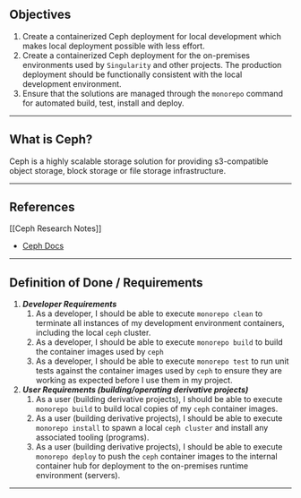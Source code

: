 ## Objectives
1. Create a containerized Ceph deployment for local development which makes local deployment possible with less effort.
2. Create a containerized Ceph deployment for the on-premises environments used by `Singularity` and other projects.  The production deployment should be functionally consistent with the local development environment.
3. Ensure that the solutions are managed through the `monorepo` command for automated build, test, install and deploy.
------
## What is Ceph?
Ceph is a highly scalable storage solution for providing s3-compatible object storage, block storage or file storage infrastructure.

---
## References
[[Ceph Research Notes]]
* [Ceph Docs](https://docs.ceph.com/en/latest/start/intro/)

---
## Definition of Done / Requirements
1. ***Developer Requirements***
	1. As a developer, I should be able to execute `monorepo clean` to terminate all instances of my development environment containers, including the local `ceph` cluster.
	2. As a developer, I should be able to execute `monorepo build` to build the container images used by `ceph` 
	3. As a developer, I should be able to execute `monorepo test` to run unit tests against the container images used by `ceph` to ensure they are working as expected before I use them in my project.
2. ***User Requirements (building/operating derivative projects)***
	1. As a user (building derivative projects), I should be able to execute `monorepo build` to build local copies of my `ceph` container images.
	2. As a user (building derivative projects), I should be able to execute `monorepo install` to spawn a local `ceph cluster` and install any associated tooling (programs).
	3. As a user (building derivative projects), I should be able to execute `monorepo deploy` to push the `ceph` container images to the internal container hub for deployment to the on-premises runtime environment (servers).
---

